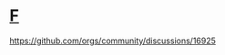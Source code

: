 # [F](https://github.com/dululu/notes/issues/14)

https://github.com/orgs/community/discussions/16925